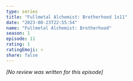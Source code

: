 ```yaml
---
type: series
title: "Fullmetal Alchemist: Brotherhood 1x11"
date: "2023-08-23T22:55:54"
name: "Fullmetal Alchemist: Brotherhood"
season: 1
episode: 11
rating: 1
ratingEmoji: ⭐️
share: false
---
```


_[No review was written for this episode]_
